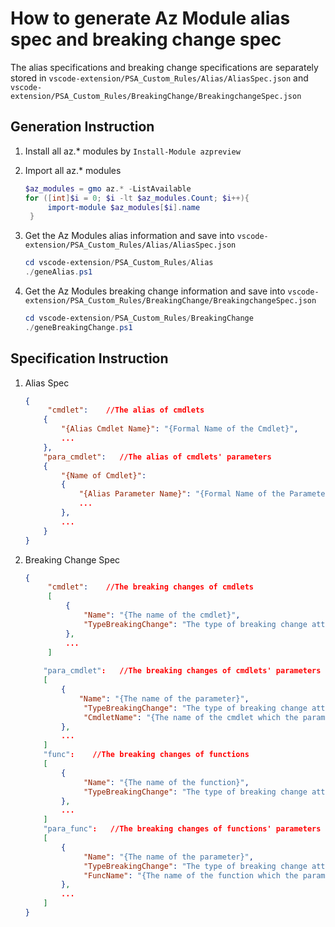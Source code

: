 # How to generate Az Module alias spec and breaking change spec

The alias specifications and breaking change specifications are separately stored in `vscode-extension/PSA_Custom_Rules/Alias/AliasSpec.json` and `vscode-extension/PSA_Custom_Rules/BreakingChange/BreakingchangeSpec.json`

## Generation Instruction

1. Install all az.* modules by `Install-Module azpreview`

2. Import all az.* modules
   ```powershell
   $az_modules = gmo az.* -ListAvailable
   for ([int]$i = 0; $i -lt $az_modules.Count; $i++){
        import-module $az_modules[$i].name
    }
   ```

3. Get the Az Modules alias information and save into `vscode-extension/PSA_Custom_Rules/Alias/AliasSpec.json`
   ```powershell
   cd vscode-extension/PSA_Custom_Rules/Alias
   ./geneAlias.ps1
   ```

3. Get the Az Modules breaking change information and save into `vscode-extension/PSA_Custom_Rules/BreakingChange/BreakingchangeSpec.json`
   ```powershell
   cd vscode-extension/PSA_Custom_Rules/BreakingChange
   ./geneBreakingChange.ps1
   ```

## Specification Instruction

1. Alias Spec
   ```json
   {
        "cmdlet":    //The alias of cmdlets
       {
           "{Alias Cmdlet Name}": "{Formal Name of the Cmdlet}",
           ...
       },
       "para_cmdlet":   //The alias of cmdlets' parameters 
       {
           "{Name of Cmdlet}":
           {
               "{Alias Parameter Name}": "{Formal Name of the Parameter}",
               ...
           },
           ...
       }
   }
   ```

2. Breaking Change Spec
   ```json
   {
        "cmdlet":    //The breaking changes of cmdlets
        [
            {
                "Name": "{The name of the cmdlet}",
                "TypeBreakingChange": "The type of breaking change attribution"
            },
            ...
        ]
       
       "para_cmdlet":   //The breaking changes of cmdlets' parameters 
       [
           {
               "Name": "{The name of the parameter}",
                "TypeBreakingChange": "The type of breaking change attribution",
                "CmdletName": "{The name of the cmdlet which the parameter belongs to}"
           },
           ...
       ]
       "func":    //The breaking changes of functions
       [
           {
                "Name": "{The name of the function}",
                "TypeBreakingChange": "The type of breaking change attribution"
           },
           ...
       ]
       "para_func":   //The breaking changes of functions' parameters
       [
           {
                "Name": "{The name of the parameter}",
                "TypeBreakingChange": "The type of breaking change attribution",
                "FuncName": "{The name of the function which the parameter belongs to}"
           },
           ...
       ] 
   }
   ```